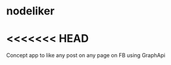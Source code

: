 nodeliker
=========

<<<<<<< HEAD
=======
Concept app to like any post on any page on FB using GraphApi
